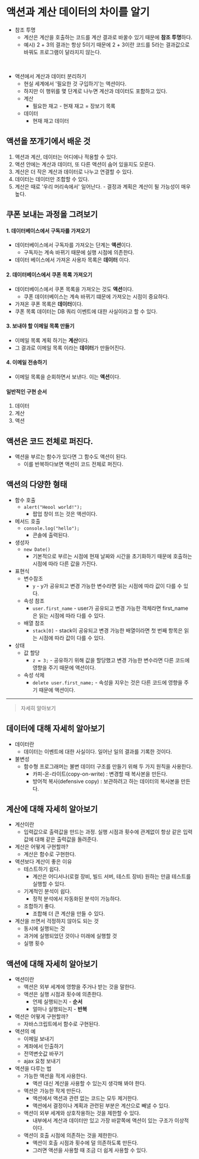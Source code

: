 # 액션과 계산 데이터의 차이를 알기

- 참조 투명
  - 계산은 계산을 호출하는 코드를 계산 결과로 바꿀수 있기 때문에 **참조 투명**하다.
  - 예시) 2 + 3의 결과는 항상 5이기 때문에 2 + 3이란 코드를 5라는 결과값으로 바꿔도 프로그램이 달라지지 않는다.

<br />

- 액션에서 계산과 데이터 분리하기
  - 현실 세계에서 '필요한 것 구입하기'는 액션이다.
  - 하지만 이 행위를 몇 단계로 나누면 계산과 데이터도 포함하고 있다.
  - 계산
    - 필요한 재고 - 현재 재고 = 장보기 목록
  - 데이터
    - 현재 재고 데이터

## 액션을 쪼개기에서 배운 것

1. 액션과 계산, 데이터는 어디에나 적용할 수 있다.
2. 액션 안에는 계산과 데이터, 또 다른 액션이 숨어 있을지도 모른다.
3. 계산은 더 작은 계산과 데이터로 나누고 연결할 수 있다.
4. 데이터는 데이터만 조합할 수 있다.
5. 계산은 때로 '우리 머리속에서' 일어난다. - 결정과 계획은 계산이 될 가능성이 매우 높다.

## 쿠폰 보내는 과정을 그려보기

#### 1. 데이터베이스에서 구독자를 가져오기

- 데이터베이스에서 구독자를 가져오는 단계는 **액션**이다.
  - 구독자는 계속 바뀌기 때문에 실행 시점에 의존한다.
- 데이터 베이스에서 가져온 사용자 목록은 **데이터** 이다.

#### 2. 데이터베이스에서 쿠폰 목록 가져오기

- 데이터베이스에서 쿠폰 목록을 가져오는 것도 **액션**이다.
  - 쿠폰 데이터베이스는 계속 바뀌기 떄문에 가져오는 시점이 중요하다.
- 가져온 쿠폰 목록은 **데이터**이다.
- 쿠폰 목록 데이터는 DB 쿼리 이벤트에 대한 사실이라고 할 수 있다.

#### 3. 보내야 할 이메일 목록 만들기

- 이메일 목록 계획 하기는 **계산**이다.
- 그 결과로 이메일 목록 이라는 **데이터**가 만들어진다.

#### 4. 이메일 전송하기

- 이메일 목록을 순회하면서 보낸다. 이는 **액션**이다.

#### 일반적인 구현 순서

1. 데이터
2. 계산
3. 액션

## 액션은 코드 전체로 퍼진다.

- 액션을 부르는 함수가 있다면 그 함수도 액션이 된다.
  - 이를 반복하다보면 액션이 코드 전체로 퍼진다.

## 액션의 다양한 형태

- 함수 호출
  - `alert("Heool world!");`
    - 팝업 창이 뜨는 것은 액션이다.
- 메서드 호출
  - `console.log("hello");`
    - 콘솔에 출력된다.
- 생성자
  - `new Date()`
    - 기본적으로 부르는 시점에 현재 날짜와 시간을 초기화하기 때문에 호출하는 시점에 따라 다른 값을 가진다.
- 표현식
  - 변수참조
    - `y` - y가 공유되고 변경 가능한 변수라면 읽는 시점에 따라 값이 다를 수 있다.
  - 속성 참조
    - `user.first_name` - user가 공유되고 변경 가능한 객체라면 first_name은 읽는 시점에 따라 다를 수 있다.
  - 배열 참조
    - `stack[0]` - stack이 공유되고 변경 가능한 배열이라면 첫 번째 항목은 읽는 시점에 따라 값이 다를 수 있다.
- 상태
  - 값 할당
    - `z = 3;` - 공유하기 위해 값을 할당했고 변경 가능한 변수라면 다른 코드에 영향을 주기 때문에 액션이다.
  - 속성 삭제
    - `delete user.first_name;` - 속성을 지우는 것은 다른 코드에 영향을 주기 때문에 액션이다.

---

> 자세히 알아보기

## 데이터에 대해 자세히 알아보기

- 데이터란
  - 데이터는 이벤트에 대한 사실이다. 일어난 일의 결과를 기록한 것이다.
- 불변성
  - 함수형 프로그래머는 불변 데이터 구조를 만들기 위해 두 가지 원칙을 사용한다.
    - 카피-온-라이트(copy-on-write) : 변경할 때 복사본을 만든다.
    - 방어적 복사(defensive copy) : 보관하려고 하는 데이터의 복사본을 만든다.

## 계산에 대해 자세히 알아보기

- 계산이란
  - 입력값으로 출력값을 만드는 과정. 실행 시점과 횟수에 관계없이 항상 같은 입력값에 대해 같은 출력값을 돌려준다.
- 계산은 어떻게 구현할까?
  - 계산은 함수로 구현한다.
- 액션보다 계산이 좋은 이유
  - 테스트하기 쉽다.
    - 계산은 어디서나(로컬 장비, 빌드 서버, 테스트 장비) 원하는 만큼 테스트를 실행할 수 있다.
  - 기계적인 분석이 쉽다.
    - 정적 분석에서 자동화된 분석이 가능하다.
  - 조합하기 좋다.
    - 조합해 더 큰 계산을 만들 수 있다.
- 계산을 쓰면서 걱정하지 않아도 되는 것
  - 동시에 실행되는 것
  - 과거에 실행되었던 것이나 미래에 실행할 것
  - 실행 횟수

## 액션에 대해 자세히 알아보기

- 액션이란
  - 액션은 외부 세계에 영향을 주거나 받는 것을 말한다.
  - 액션은 실행 시점과 횟수에 의존한다.
    - 언제 실행되는지 - **순서**
    - 얼마나 실행되는지 - **반복**
- 액션은 어떻게 구현할까?
  - 자바스크립트에서 함수로 구현된다.
- 액션의 예
  - 이메일 보내기
  - 계좌에서 인출하기
  - 전역변숫값 바꾸기
  - ajax 요청 보내기
- 액션을 다루는 법
  - 가능한 액션을 적게 사용한다.
    - 액션 대신 계산을 사용할 수 있는지 생각해 봐야 한다.
  - 액션은 가능한 작게 만든다.
    - 액션에서 액션과 관련 없는 코드는 모두 제거한다.
    - 액션에서 결정이나 계획과 관련된 부분은 계산으로 빼낼 수 있다.
  - 액션이 외부 세계와 상호작용하는 것을 제한할 수 있다.
    - 내부에서 계산과 데이터만 있고 가장 바깥쪽에 액션이 있는 구조가 이상적이다.
  - 액션이 호출 시점에 의존하는 것을 제한한다.
    - 액션이 호출 시점과 횟수에 덜 의존하도록 만든다.
    - 그러면 액션을 사용할 때 조금 더 쉽게 사용할 수 있다.
